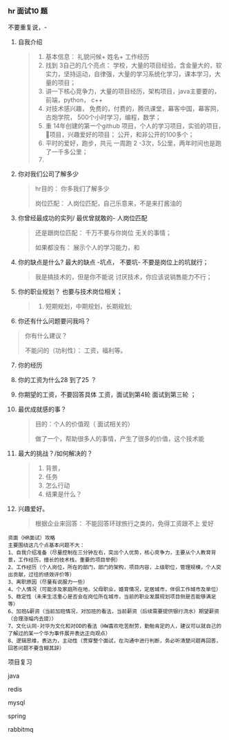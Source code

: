 ### hr 面试10 题

 不要重复说，-

1. 自我介绍

   > 1. 基本信息： 礼貌问候+ 姓名+ 工作经历
   > 2. 找到 3自己的几个亮点： 学校，大量的项目经验，含金量大的，软实力，坚持运动，自律强，大量的学习系统化学习，课本学习，大量的项目；
   > 3. 讲一下核心竞争力，大量的项目经历，架构项目，java主要要的，前端，python， c++
   > 4. 对技术感兴趣， 免费的，付费的，腾讯课堂，幕客中国，幕客网，古炮学院， 500个小时学习，编程，数学；
   > 5. 重 14年创建的第一个github 项目，个人的学习项目，实验的项目，📒项目，兴趣爱好的项目； 公开，和非公开的100多个；
   > 6. 平时的爱好，跑步，共元 一周跑 2 -3次，5公里，两年时间也是跑了一千多公里；
   > 7. 

2. 你对我们公司了解多少  

   > hr目的： 你多我们了解多少
   >
   > 岗位匹配： 人岗位匹配，自己乐意来，不是来打酱油的

3. 你曾经最成功的实列/ 最优曾就敢的-  人岗位匹配

   > 还是跟岗位匹配： 千万不要与你岗位 无关的事情；
   >
   > 如果都没有： 展示个人的学习能力，和

4. 你的缺点是什么? 最大的缺点 -坑点，  不要坑-  不要是岗位上的坑就行；

   > 我是搞技术的，但是你不能说 讨厌技术，你应该说销售能力不行；

5. 你的职业规划？ 也要与技术岗位相关；

   > 1. 短期规划，中期规划，长期规划;

6.  你还有什么问题要问我吗？

   > 你有什么建议？  
   >
   > 不能问的（功利性）： 工资，福利等。

7. 你的经历

8. 你的工资为什么28 到了25 ？

9. 你期望的工资，不要回答具体 工资，面试到第4轮 面试到第三轮 ；

10. 最优成就感的事？

    > 目的：个人的价值观（ 面试相关的）
    >
    > 做了一个，帮助很多人的事情，产生了很多的价值，这个技术能

11. 最大的挑战？/如何解决的？

    > 1. 背景，
    > 2. 任务
    > 3. 怎么行动
    > 4. 结果是什么？

12. 兴趣爱好。 

    > 根据企业来回答： 不能回答环球旅行之类的，免得工资跟不上 爱好




```
资面（HR面试）攻略
主要围绕这几个点基本问题不大：
1、自我介绍准备（尽量控制在三分钟左右，突出个人优势，核心竞争力，主要从个人教育背景，工作经历，擅长的技术栈，重要的项目举例）
2、工作经历（个人岗位，所在的部门，部门的架构，项目内容，上级职位，管理规模，个人突出贡献，过往的绩效评价等）
3、离职原因（尽量有说服力一些）
4、个人情况（可能涉及家庭所在地，父母职业，婚育情况，定居城市，伴侣工作城市及单位）
5、稳定性（未来生活重心是否会在岗位所在城市，当前的职业发展规划项目侧是否能够满足等）
6、加班&薪资（当前加班情况，对加班的看法，当前薪资（后续需要提供银行流水）期望薪资（合理涨幅内去提））
7、文化认同-对华为文化和对OD的看法（HW喜欢吃苦耐劳，勤勉肯定的人，建议可以就自己的了解过的某一个华为事件展开表达正向观点）
8、逻辑思维，表达力，主动性（贯穿整个面试，在沟通中进行判断，务必听清楚问题再回答，回答问题不要含糊其辞）
```



项目复习

java

redis

mysql

spring

rabbitmq